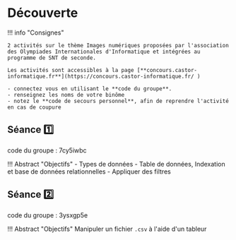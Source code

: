 # Découverte 



!!! info "Consignes"

	2 activités sur le thème Images numériques proposées par l'association des Olympiades Internationales d'Informatique et intégrées au programme de SNT de seconde.

	Les activités sont accessibles à la page [**concours.castor-informatique.fr**](https://concours.castor-informatique.fr/ )

	- connectez vous en utilisant le **code du groupe**.
	- renseignez les noms de votre binôme
	- notez le **code de secours personnel**, afin de reprendre l'activité en cas de coupure
 

## Séance :one:	
code du groupe : 7cy5iwbc 

!!! Abstract "Objectifs"
	- Types de données
	- Table de données, Indexation et base de données relationnelles
	- Appliquer des filtres
  

## Séance :two:		
code du groupe : 3ysxgp5e  

!!! Abstract "Objectifs"
	Manipuler un fichier ```.csv``` à l'aide d'un tableur
 
